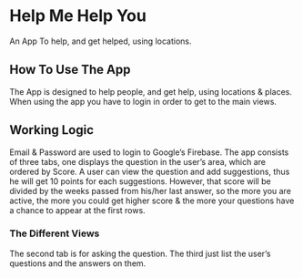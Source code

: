 # Help Me Help You

An App To help, and get helped, using locations.

## How To Use The App

The App is designed to help people, and get help, using locations & places.
When using the app you have to login in order to get to the main views.

## Working Logic

Email & Password are used to login to Google’s Firebase.
The app consists of three tabs, one displays the question in the user’s area, which are ordered by Score.
A user can  view the question and add suggestions, thus he will get 10 points for each suggestions. However, that score will be divided by the weeks passed from his/her last answer, so the more you are active, the more you could get higher score & the more your questions have a chance to appear at the first rows.

### The Different Views
The second tab is for asking the question.
The third just list the user’s questions and the answers on them.